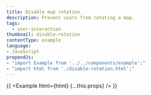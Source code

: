 ```yaml
---
title: Disable map rotation
description: Prevent users from rotating a map.
tags:
  - user-interaction
thumbnail: disable-rotation
contentType: example
language:
- JavaScript
prependJs:
- "import Example from '../../components/example';"
- "import html from './disable-rotation.html';"
---
```


{{ <Example html={html} {...this.props} /> }}
